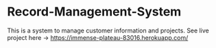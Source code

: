 # Record-Management-System
This is a system to manage customer information and projects.
See live project here -> https://immense-plateau-83016.herokuapp.com/

